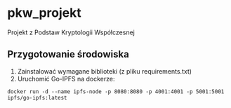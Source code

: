 # pkw_projekt
Projekt z Podstaw Kryptologii Współczesnej

## Przygotowanie środowiska
1. Zainstalować wymagane biblioteki (z pliku requirements.txt) 
2. Uruchomić Go-IPFS na dockerze:
```
docker run -d --name ipfs-node -p 8080:8080 -p 4001:4001 -p 5001:5001 ipfs/go-ipfs:latest
```
